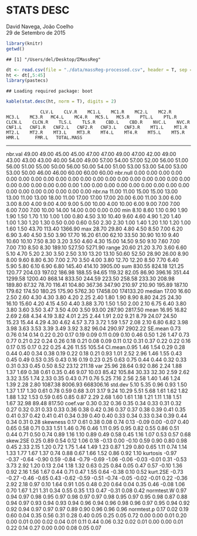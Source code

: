 # STATS DESC
David Navega, João Coelho  
29 de Setembro de 2015  


```r
library(knitr)
getwd()
```

```
## [1] "/Users/del/Desktop/ΣMassReg"
```

```r
dt <- read.csv(file = "./data/massReg-processed.csv", header = T, sep = ",")
ht <- dt[,5:45]
library(pastecs)
```

```
## Loading required package: boot
```

```r
kable(stat.desc(ht, norm = T), digits = 2)
```

                 CLV.L    CLV.R    MC1.L    MC1.R    MC2.L    MC2.R    MC3.L    MC3.R   MC4.L    MC4.R   MC5.L   MC5.R    PTL.L    PTL.R    CLCN.L    CLCN.R    TLS.L    TLS.R    CBD.L    CBD.R    NVC.L    NVC.R   CNF1.L   CNF1.R   CNF2.L   CNF2.R   CNF3.L   CNF3.R    MT1.L    MT1.R    MT2.L    MT2.R    MT3.L    MT3.R    MT4.L    MT4.R    MT5.L    MT5.R     HMR.L      FMR.L   TOTAL.MASS
-------------  -------  -------  -------  -------  -------  -------  -------  -------  ------  -------  ------  ------  -------  -------  --------  --------  -------  -------  -------  -------  -------  -------  -------  -------  -------  -------  -------  -------  -------  -------  -------  -------  -------  -------  -------  -------  -------  -------  --------  ---------  -----------
nbr.val          49.00    49.00    45.00    45.00    47.00    47.00    49.00    47.00   42.00    49.00   43.00   43.00    43.00    40.00     54.00     49.00    57.00    54.00    57.00    52.00    56.00    51.00    56.00    51.00    55.00    50.00    56.00    50.00    54.00    51.00    53.00    53.00    54.00    53.00    53.00    50.00    46.00    46.00     60.00      60.00        60.00
nbr.null          0.00     0.00     0.00     0.00     0.00     0.00     0.00     0.00    0.00     0.00    0.00    0.00     0.00     0.00      0.00      0.00     0.00     0.00     0.00     0.00     0.00     0.00     0.00     0.00     0.00     1.00     0.00     0.00     0.00     0.00     0.00     0.00     0.00     0.00     0.00     0.00     0.00     0.00      0.00       0.00         0.00
nbr.na           11.00    11.00    15.00    15.00    13.00    13.00    11.00    13.00   18.00    11.00   17.00   17.00    17.00    20.00      6.00     11.00     3.00     6.00     3.00     8.00     4.00     9.00     4.00     9.00     5.00    10.00     4.00    10.00     6.00     9.00     7.00     7.00     6.00     7.00     7.00    10.00    14.00    14.00      0.00       0.00         0.00
min               8.10     8.60     1.10     0.90     1.90     1.90     1.50     1.70    1.10     1.00    1.00    0.80     4.50     3.10     10.40      9.60     4.60     4.90     1.20     1.40     1.00     1.30     1.20     1.30     0.50     0.00     0.60     0.50     2.30     2.30     1.00     1.40     1.20     1.10     1.20     1.00     1.60     1.50     43.70     113.40      1366.90
max              28.70    29.80     4.80     4.50     8.50     7.00     6.20     6.90    3.40     4.50    3.50    3.90    17.70    16.20     61.00     62.10    33.50    30.90    10.10     9.40    10.60    10.10     7.50     8.30     3.20     3.50     4.60     4.30    15.00    14.50     9.50     9.10     7.60     7.00     7.00     7.10     8.50     8.30    189.10     527.50      5271.90
range            20.60    21.20     3.70     3.60     6.60     5.10     4.70     5.20    2.30     3.50    2.50    3.10    13.20    13.10     50.60     52.50    28.90    26.00     8.90     8.00     9.60     8.80     6.30     7.00     2.70     3.50     4.00     3.80    12.70    12.20     8.50     7.70     6.40     5.90     5.80     6.10     6.90     6.80    145.40     414.10      3905.00
sum             830.55   824.18   121.25   120.77   204.03   197.02   186.98   188.55   94.65   119.32   82.05   86.90   396.16   351.44   1299.58   1200.40   868.14   833.50   244.59   223.50   258.58   233.30   208.98   189.80    87.32    78.70   116.41   104.80   367.36   347.90   210.97   210.90   195.89   187.10   179.62   174.50   180.25   175.90   5762.30   17458.00    174133.20
median           17.00    16.60     2.50     2.60     4.30     4.30     3.80     4.20    2.25     2.40    1.80    1.90     8.90     8.80     24.25     24.30    16.10    15.60     4.20     4.15     4.50     4.40     3.88     3.70     1.50     1.50     2.00     2.10     6.75     6.40     3.80     3.80     3.60     3.50     3.47     3.50     4.00     3.50     93.00     287.90      2817.50
mean             16.95    16.82     2.69     2.68     4.34     4.19     3.82     4.01    2.25     2.44    1.91    2.02     9.21     8.79     24.07     24.50    15.23    15.44     4.29     4.30     4.62     4.57     3.73     3.72     1.59     1.57     2.08     2.10     6.80     6.82     3.98     3.98     3.63     3.53     3.39     3.49     3.92     3.82     96.04     290.97      2902.22
SE.mean           0.73     0.76     0.14     0.14     0.22     0.20     0.17     0.19    0.09     0.11    0.09    0.10     0.46     0.50      1.26      1.47     0.73     0.77     0.21     0.22     0.24     0.26     0.18     0.21     0.08     0.09     0.11     0.12     0.31     0.37     0.22     0.22     0.16     0.17     0.15     0.17     0.22     0.25      4.26      11.55       105.54
CI.mean.0.95      1.46     1.54     0.29     0.28     0.44     0.40     0.34     0.38    0.19     0.22    0.18    0.21     0.93     1.01      2.52      2.96     1.46     1.55     0.43     0.45     0.49     0.53     0.35     0.43     0.16     0.19     0.23     0.25     0.63     0.75     0.44     0.44     0.32     0.33     0.31     0.33     0.45     0.50      8.52      23.12       211.18
var              25.96    28.64     0.92     0.86     2.24     1.88     1.37     1.69    0.38     0.61    0.35    0.46     9.07    10.03     85.42    105.84    30.33    32.30     2.59     2.62     3.32     3.55     1.74     2.33     0.35     0.43     0.71     0.76     5.25     7.16     2.56     2.58     1.40     1.46     1.24     1.39     2.28     2.80   1087.38    8006.93    668306.16
std.dev           5.10     5.35     0.96     0.93     1.50     1.37     1.17     1.30    0.61     0.78    0.59    0.68     3.01     3.17      9.24     10.29     5.51     5.68     1.61     1.62     1.82     1.88     1.32     1.53     0.59     0.65     0.85     0.87     2.29     2.68     1.60     1.61     1.18     1.21     1.11     1.18     1.51     1.67     32.98      89.48       817.50
coef.var          0.30     0.32     0.36     0.35     0.34     0.33     0.31     0.32    0.27     0.32    0.31    0.33     0.33     0.36      0.38      0.42     0.36     0.37     0.37     0.38     0.39     0.41     0.35     0.41     0.37     0.42     0.41     0.41     0.34     0.39     0.40     0.40     0.33     0.34     0.33     0.34     0.39     0.44      0.34       0.31         0.28
skewness          0.17     0.61     0.38     0.08     0.74     0.13    -0.09     0.00   -0.07     0.40    0.65    0.58     0.71     0.33      1.51      1.46     0.76     0.46     1.11     0.95     0.95     0.82     0.55     0.86     0.51     0.44     0.71     0.50     0.74     0.89     1.16     1.10     0.89     0.49     0.58     0.45     1.16     1.07      0.53       0.57         0.68
skew.2SE          0.25     0.89     0.54     0.12     1.06     0.18    -0.13     0.00   -0.10     0.59    0.90    0.80     0.98     0.45      2.33      2.15     1.20     0.72     1.75     1.44     1.49     1.23     0.87     1.29     0.80     0.65     1.11     0.74     1.14     1.33     1.77     1.67     1.37     0.74     0.88     0.67     1.66     1.52      0.86       0.92         1.10
kurtosis         -0.97    -0.37    -0.64    -0.90     0.59    -0.84    -0.79    -0.69   -1.06    -0.06   -0.03   -0.01     0.31    -0.53      3.73      2.92     1.20     0.13     2.04     1.18     1.32     0.63     0.25     0.84     0.05     0.47     0.57    -0.10     1.36     0.92     2.16     1.56     1.67     0.44     0.71     0.47     1.55     0.64     -0.38       0.10         0.52
kurt.2SE         -0.73    -0.27    -0.46    -0.65     0.43    -0.62    -0.59    -0.51   -0.74    -0.05   -0.02   -0.01     0.22    -0.36      2.92      2.18     0.97     0.10     1.64     0.91     1.05     0.48     0.20     0.64     0.04     0.35     0.46    -0.08     1.06     0.70     1.67     1.21     1.31     0.34     0.55     0.35     1.13     0.47     -0.31       0.08         0.42
normtest.W        0.97     0.94     0.97     0.98     0.95     0.97     0.98     0.97    0.97     0.98    0.95    0.97     0.95     0.98      0.87      0.88     0.94     0.97     0.93     0.94     0.93     0.94     0.96     0.94     0.96     0.98     0.96     0.97     0.95     0.94     0.92     0.92     0.94     0.97     0.97     0.97     0.89     0.90      0.96       0.96         0.96
normtest.p        0.17     0.02     0.19     0.60     0.04     0.35     0.56     0.31    0.28     0.40    0.05    0.25     0.05     0.72      0.00      0.00     0.01     0.20     0.00     0.01     0.00     0.02     0.04     0.01     0.11     0.44     0.06     0.32     0.02     0.01     0.00     0.00     0.01     0.22     0.14     0.27     0.00     0.00      0.08       0.05         0.07

